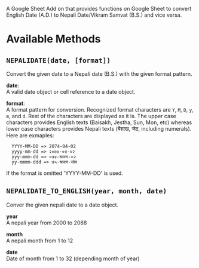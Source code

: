 A Google Sheet Add on that provides functions on Google Sheet
to convert English Date (A.D.) to Nepali Date/Vikram Samvat (B.S.) 
and vice versa.

# Available Methods
## `NEPALIDATE(date, [format])`  
Convert the given date to a Nepali date (B.S.) with the given format
pattern.

**date**:  
A valid date object or cell reference to a date object.

**format**:  
A format pattern for conversion. Recognized format characters are
`Y`, `M`, `D`, `y`, `m`, and `d`. Rest of the characters are displayed
as it is. The upper case characters provides English texts (Baisakh, Jestha, Sun, Mon, etc) whereas lower case characters provides Nepali texts (बैशाख, जेठ, including numerals). Here are exmaples:  
```
  YYYY-MM-DD => 2074-04-02  
  yyyy-mm-dd => २०७४-०४-०२  
  yyy-mmm-dd => ०७४-श्रावण-०२  
  yy-mmmm-ddd => ७५-श्रावण-सोम  
```
If the format is omitted 'YYYY-MM-DD' is used.

## `NEPALIDATE_TO_ENGLISH(year, month, date)`  
Conver the given nepali date to a date object.

**year**  
A nepali year from 2000 to 2088

**month**  
A nepali month from 1 to 12

**date**  
Date of month from 1 to 32 (depending month of year)
